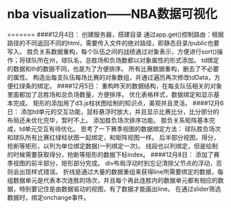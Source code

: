 # nba visualization——NBA数据可视化
=======
####12月4日：
    创建服务器，搭建目录
    通过app.get()控制路由：根据路径的不同返回不同的html，需要传入文件的绝对路径，即静态目录/public也要写入。
    胜负关系数据重构，每个队伍之间的战绩通过对象表示，方便进行sort()操作；将球队所在州，球队名，总胜场和负场数都以对象属性的形式添加。
    td绑定的数据和th的数据不同，也是为了方便排序。
    所有比赛数据重构，删去了不必要的属性。
    构造出每支队伍每场比赛的对象数组，并通过遍历再次修改tdData，方便红绿条的绑定。
####12月5日：
    重构昨天的数据结构，在每支队伍相关的对象里面都加了总胜场和总负场数量，方便排序。
    优化表格样式，数据绑定和显示基本完成。
    矩形的添加用了d3.js柱状图绘制的知识点，美观并且灵活。
####12月6日：
    添加td单元的交互功能，鼠标悬浮时放大，并且显示比赛比分，比分部分的布局还未优化完毕，暂时不上。
    添加胜负场次排序功能。
    胜负关系矩阵基本完成，td单元交互有待优化。
    思考了一下赛季视图的数据绑定方法：
    球队胜负场次和球队所有比赛红绿柱状图一起绑定，和矩阵视图一样。
    后半部分视图，得分，抢断等矩形，以列为单位绑定数据(一列绑定一次)。
    线段也以列绑定，但是绘制的时候需要获取得分，抢断等矩形的数据下标index。
####12月8日：
    添加了赛季视图的前半部分，矩形部分完成。
    div布局浮动时别忘记清除父节点的浮动，否则会出现样式错误。
    折线是通过大量的数据重组来获得line所需要绑定的数据，每组数据单元是代表本次连胜的场次，并且每个再此连胜内的数据单元都有相应的数据，特别要记住是由数据驱动的视图，有了数据才能画出line。
    在通过slider筛选数据时，绑定onchange事件。
